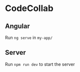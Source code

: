 # CodeCollab

## Angular
Run `ng serve` in `my-app/`

## Server
Run `npm run dev` to start the server